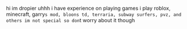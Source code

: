 hi im dropier
uhhh i have experience on playing games
i play roblox, minecraft, garry`s mod, bloons td, terraria, subway surfers, pvz, and others
im not special so don`t worry about it though
